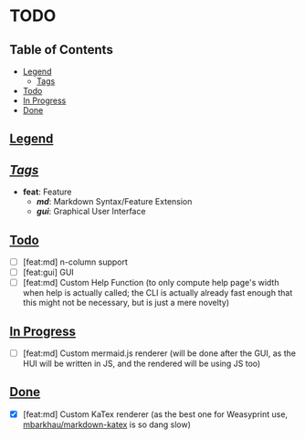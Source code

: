 # TODO


<div class="toc"><h2 id="toc"><b><a href="#toc">Table of Contents</a></b></h2>
<ul><li><a href="#legend">Legend</a><ul><li><a href="#legend-tags">Tags</a></li></ul></li><li><a href="#todo">Todo</a></li><li><a href="#in-progress">In Progress</a></li><li><a href="#done">Done</a></li></ul></div>

<h2 id="legend"><b><a href="#legend">Legend</a></b></h2>

<h2 id="legend-tags"><b><i><a href="#legend-tags">Tags</a></i></b></h2>

- **feat**: Feature
    - ***md***: Markdown Syntax/Feature Extension
    - ***gui***: Graphical User Interface

<h2 id="todo"><b><a href="#todo">Todo</a></b></h2>

- [ ] [feat:md] n-column support
- [ ] [feat:gui] GUI
- [ ] [feat:md] Custom Help Function (to only compute help page's width when help is actually called; the CLI is actually already fast enough that this might not be necessary, but is just a mere novelty)

<h2 id="in-progress"><b><a href="#in-progress">In Progress</a></b></h2>

- [ ] [feat:md] Custom mermaid.js renderer (will be done after the GUI, as the HUI will be written in JS, and the rendered will be using JS too)

<h2 id="done"><b><a href="#done">Done</a></b></h2>

- [x] [feat:md] Custom KaTex renderer (as the best one for Weasyprint use, [mbarkhau/markdown-katex](https://github.com/mbarkhau/markdown-katex) is so dang slow)